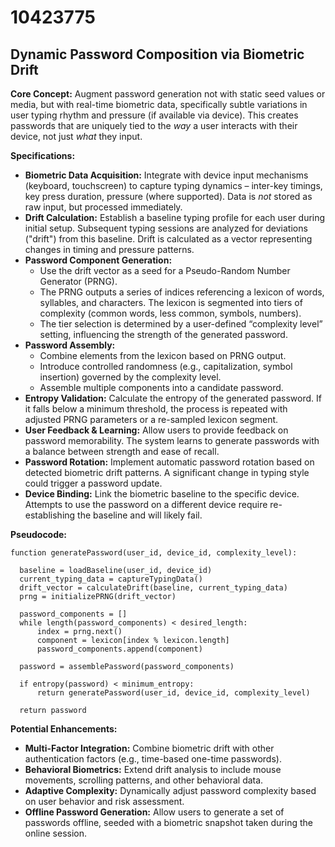 # 10423775

## Dynamic Password Composition via Biometric Drift

**Core Concept:** Augment password generation not with static seed values or media, but with real-time biometric data, specifically subtle variations in user typing rhythm and pressure (if available via device). This creates passwords that are uniquely tied to the *way* a user interacts with their device, not just *what* they input.

**Specifications:**

*   **Biometric Data Acquisition:** Integrate with device input mechanisms (keyboard, touchscreen) to capture typing dynamics – inter-key timings, key press duration, pressure (where supported). Data is *not* stored as raw input, but processed immediately.
*   **Drift Calculation:** Establish a baseline typing profile for each user during initial setup. Subsequent typing sessions are analyzed for deviations ("drift") from this baseline.  Drift is calculated as a vector representing changes in timing and pressure patterns.
*   **Password Component Generation:**
    *   Use the drift vector as a seed for a Pseudo-Random Number Generator (PRNG).
    *   The PRNG outputs a series of indices referencing a lexicon of words, syllables, and characters. The lexicon is segmented into tiers of complexity (common words, less common, symbols, numbers).
    *   The tier selection is determined by a user-defined “complexity level” setting, influencing the strength of the generated password.
*   **Password Assembly:**
    *   Combine elements from the lexicon based on PRNG output.
    *   Introduce controlled randomness (e.g., capitalization, symbol insertion) governed by the complexity level.
    *   Assemble multiple components into a candidate password.
*   **Entropy Validation:**  Calculate the entropy of the generated password. If it falls below a minimum threshold, the process is repeated with adjusted PRNG parameters or a re-sampled lexicon segment.
*   **User Feedback & Learning:**  Allow users to provide feedback on password memorability. The system learns to generate passwords with a balance between strength and ease of recall.
*   **Password Rotation:** Implement automatic password rotation based on detected biometric drift patterns. A significant change in typing style could trigger a password update.
*   **Device Binding:**  Link the biometric baseline to the specific device. Attempts to use the password on a different device require re-establishing the baseline and will likely fail.

**Pseudocode:**

```
function generatePassword(user_id, device_id, complexity_level):

  baseline = loadBaseline(user_id, device_id)
  current_typing_data = captureTypingData()
  drift_vector = calculateDrift(baseline, current_typing_data)
  prng = initializePRNG(drift_vector)
  
  password_components = []
  while length(password_components) < desired_length:
      index = prng.next()
      component = lexicon[index % lexicon.length]
      password_components.append(component)
      
  password = assemblePassword(password_components)
  
  if entropy(password) < minimum_entropy:
      return generatePassword(user_id, device_id, complexity_level)
  
  return password
```

**Potential Enhancements:**

*   **Multi-Factor Integration:** Combine biometric drift with other authentication factors (e.g., time-based one-time passwords).
*   **Behavioral Biometrics:** Extend drift analysis to include mouse movements, scrolling patterns, and other behavioral data.
*   **Adaptive Complexity:** Dynamically adjust password complexity based on user behavior and risk assessment.
*   **Offline Password Generation:** Allow users to generate a set of passwords offline, seeded with a biometric snapshot taken during the online session.